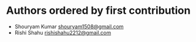 # Authors ordered by first contribution

* Shouryam Kumar <shouryam1508@gmail.com>
* Rishi Shahu <rishishahu2212@gmail.com>